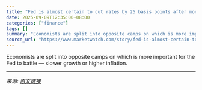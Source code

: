 ```yaml
---
title: "Fed is almost certain to cut rates by 25 basis points after months of debate. Why are so many people so unhappy about it?"
date: 2025-09-09T12:35:00+08:00
categories: ["finance"]
tags: []
summary: "Economists are split into opposite camps on which is more important for the Fed to battle — slower growth or higher inflation."
source_url: "https://www.marketwatch.com/story/fed-is-almost-certain-to-cut-rates-by-25-basis-points-after-months-of-debate-why-are-so-many-people-unhappy-with-that-63e2266c?mod=mw_rss_topstories"
---
```


Economists are split into opposite camps on which is more important for the Fed to battle — slower growth or higher inflation.

---

*来源: [原文链接](https://www.marketwatch.com/story/fed-is-almost-certain-to-cut-rates-by-25-basis-points-after-months-of-debate-why-are-so-many-people-unhappy-with-that-63e2266c?mod=mw_rss_topstories)*
